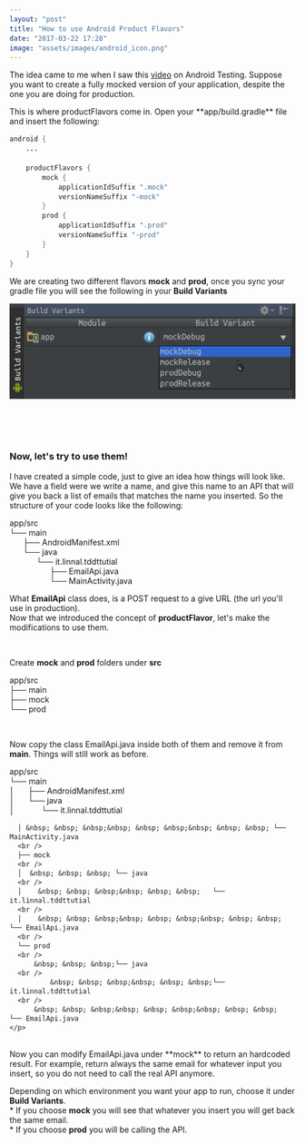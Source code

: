 ```yaml
---
layout: "post"
title: "How to use Android Product Flavors"
date: "2017-03-22 17:28"
image: "assets/images/android_icon.png"
---
```

<p> The idea came to me when I saw this
<a class="pink_link" href="https://www.youtube.com/watch?v=vdasFFfXKOY">video</a> on Android Testing.
Suppose you want to create a fully mocked version of your application, despite the one you are doing
for production.
</p>
<!--more-->
This is where productFlavors come in. Open your **app/build.gradle** file and insert the following:


~~~ java
android {
    ...

    productFlavors {
        mock {
            applicationIdSuffix ".mock"
            versionNameSuffix "-mock"
        }
        prod {
            applicationIdSuffix ".prod"
            versionNameSuffix "-prod"
        }
    }
}
~~~

We are creating two different flavors **mock** and **prod**, once you sync your gradle file
you will see the following in your **Build Variants**

![Build Variants](/assets/images/android/build_variable.png)

<br />
<br />
<br />

<h3 class="post-title"> Now, let's try to use them! </h3>

I have created a simple code, just to give an idea how things will look like.
We have a field were we write a name, and give this name to an API that will give you back a list of
emails that matches the name you inserted. So the structure of your code looks like the following:

<div class="statement">
    <p>
      app/src
      <br />
      └── main
      <br /> &nbsp; &nbsp; &nbsp;
          ├── AndroidManifest.xml
      <br /> &nbsp; &nbsp; &nbsp;
          └── java
      <br /> &nbsp; &nbsp; &nbsp; &nbsp; &nbsp; &nbsp;    
              └── it.linnal.tddttutial
      <br /> &nbsp; &nbsp; &nbsp; &nbsp; &nbsp; &nbsp; &nbsp; &nbsp; &nbsp;
                  ├── EmailApi.java
      <br /> &nbsp; &nbsp; &nbsp; &nbsp; &nbsp; &nbsp; &nbsp; &nbsp; &nbsp;
                  └── MainActivity.java
    </p>
  </div>
  <div class="flex-column">
    <p> What <strong>EmailApi</strong> class does, is a POST request to a give URL (the url you'll use in production).
    <br/>
    Now that we introduced the concept of <strong>productFlavor</strong>, let's make the modifications to use them.</p>
  </div>
  <br/>

  <p>Create <strong>mock</strong> and <strong>prod</strong> folders under <strong>src</strong> </p>  
  <div class="statement ">
    <p>
      app/src
      <br />
      ├── main
      <br />
      ├── mock
      <br />
      └── prod
    </p>
  </div>
  <br/>

  <p>Now copy the class EmailApi.java inside both of them and remove it from <strong>main</strong>. Things will still work as before. </p>
  <div class="statement">
    <p>
      app/src
      <br />
      └── main
      <br />
      │   &nbsp; &nbsp; &nbsp;├── AndroidManifest.xml
          <br />
      │   &nbsp; &nbsp; &nbsp;└── java
      <br/>
      │    &nbsp; &nbsp; &nbsp;&nbsp; &nbsp; &nbsp;   └── it.linnal.tddttutial
      <br />

      │ &nbsp; &nbsp; &nbsp;&nbsp; &nbsp; &nbsp;&nbsp; &nbsp; &nbsp; └── MainActivity.java
      <br />
      ├── mock
      <br />
      │  &nbsp; &nbsp; &nbsp; └── java
      <br />
      │    &nbsp; &nbsp; &nbsp;&nbsp; &nbsp; &nbsp;   └── it.linnal.tddttutial
      <br />
      │    &nbsp; &nbsp; &nbsp;&nbsp; &nbsp; &nbsp;&nbsp; &nbsp; &nbsp;       └── EmailApi.java
      <br />
      └── prod
      <br />
          &nbsp; &nbsp; &nbsp;└── java
      <br />
              &nbsp; &nbsp; &nbsp;&nbsp; &nbsp; &nbsp;└── it.linnal.tddttutial
      <br />
          &nbsp; &nbsp; &nbsp;&nbsp; &nbsp; &nbsp;&nbsp; &nbsp; &nbsp;        └── EmailApi.java
    </p>
  </div>

  <br/>
Now you can modify EmailApi.java under **mock** to return an hardcoded result. For example, return always
the same email for whatever input you insert, so you do not need to call the real API anymore.

<br/>
<div class="statement">
  <p>
  Depending on which environment you want your app to run, choose it under <strong>Build Variants</strong>.
  <br />
  * If you choose <strong>mock</strong> you will see that whatever you insert you will get back the same email.
  <br />
  * If you choose <strong>prod</strong> you will be calling the API.
  </p>
</div>
